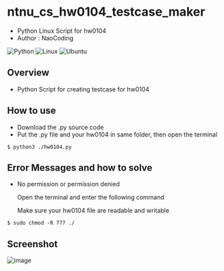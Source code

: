 # ntnu_cs_hw0104_testcase_maker
* Python Linux Script for hw0104
* Author : NaoCoding
  
![Python](https://img.shields.io/badge/python-3670A0?style=for-the-badge&logo=python&logoColor=ffdd54)
![Linux](https://img.shields.io/badge/Linux-FCC624?style=for-the-badge&logo=linux&logoColor=black)
![Ubuntu](https://img.shields.io/badge/Ubuntu-E95420?style=for-the-badge&logo=ubuntu&logoColor=white)

## Overview
* Python Script for creating testcase for hw0104

## How to use
* Download the .py source code
* Put the .py file and your hw0104 in same folder, then open the terminal
```linux=
$ python3 ./hw0104.py
```

## Error Messages and how to solve
* No permission or permission denied
  
  Open the terminal and enter the following command
  
  Make sure your hw0104 file are readable and writable
```linux=
$ sudo chmod -R 777 ./
```
  

## Screenshot

![image](https://github.com/NaoCoding/ntnu_cs_hw0104_testcase_maker/assets/86964895/55f07eb8-3cc8-4281-ab88-2842441899ce)

